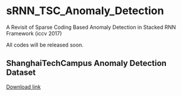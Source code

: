 # sRNN_TSC_Anomaly_Detection
A Revisit of Sparse Coding Based Anomaly Detection in Stacked RNN Framework (iccv 2017)

All codes will be released soon.


## ShanghaiTechCampus Anomaly Detection Dataset
[Download link](https://1drv.ms/f/s!Al9BNsNJ4wU3qAldicKwk5JWrSlK)
